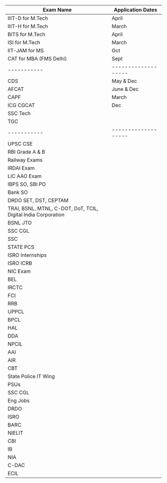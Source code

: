| Exam Name | Application Dates |
|-----------|-------------------|
| IIIT-D for M.Tech | April |
| IIIT-H for M.Tech | March |
| BITS for M.Tech | April |
| ISI for M.Tech | March |
| IIT-JAM for MS | Oct |
| CAT for MBA (FMS Delhi) | Sept |
|-----------|-------------------|
| CDS | May & Dec |
| AFCAT | June & Dec |
| CAPF | March |
| ICG CGCAT | Dec |
| SSC Tech |  |
| TGC |  |
|-----------|-------------------|
| UPSC CSE |  |
| RBI Grade A & B |  |
| Railway Exams |  |
| IRDAI Exam |  |
| LIC AAO Exam |  |
| IBPS SO, SBI PO |  |
| Bank SO |  |
| DRDO SET, DST, CEPTAM |  |
| TRAI, BSNL, MTNL, C-DOT, DoT, TCIL, Digital India Corporation |  |
| BSNL JTO |  |
| SSC CGL |  |
| SSC |  |
| STATE PCS |  |
| ISRO Internships |  |
| ISRO ICRB |  |
| NIC Exam |  |
| BEL |  |
| IRCTC |  |
| FCI |  |
| RRB |  |
| UPPCL |  |
| BPCL |  |
| HAL |  |
| DDA |  |
| NPCIL |  |
| AAI |  |
| AIR |  |
| CBT |  |
| State Police IT Wing |  |
| PSUs |  |
| SSC CGL |  |
| Eng Jobs |  |
| DRDO |  |
| ISRO |  |
| BARC |  |
| NIELIT |  |
| CBI |  |
| IB |  |
| NIA |  |
| C-DAC |  |
| ECIL |  |
